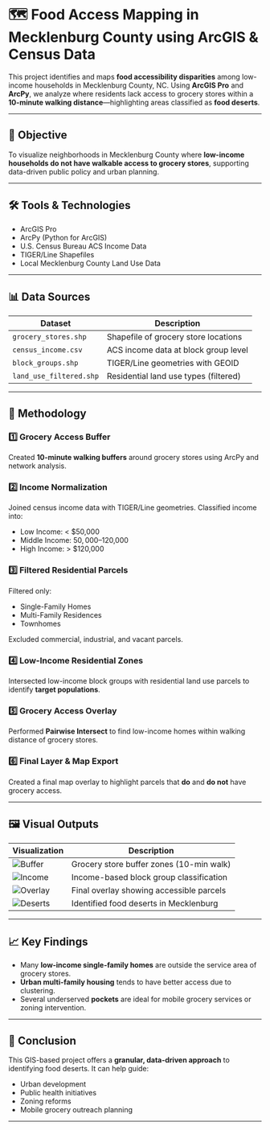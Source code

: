 # 🗺️ Food Access Mapping in Mecklenburg County using ArcGIS & Census Data

This project identifies and maps **food accessibility disparities** among low-income households in Mecklenburg County, NC. Using **ArcGIS Pro** and **ArcPy**, we analyze where residents lack access to grocery stores within a **10-minute walking distance**—highlighting areas classified as **food deserts**.

---

## 📌 Objective

To visualize neighborhoods in Mecklenburg County where **low-income households do not have walkable access to grocery stores**, supporting data-driven public policy and urban planning.

---

## 🛠️ Tools & Technologies

- ArcGIS Pro
- ArcPy (Python for ArcGIS)
- U.S. Census Bureau ACS Income Data
- TIGER/Line Shapefiles
- Local Mecklenburg County Land Use Data

---

## 📊 Data Sources

| Dataset | Description |
|--------|-------------|
| `grocery_stores.shp` | Shapefile of grocery store locations |
| `census_income.csv` | ACS income data at block group level |
| `block_groups.shp` | TIGER/Line geometries with GEOID |
| `land_use_filtered.shp` | Residential land use types (filtered) |

---

## 🧪 Methodology

### 1️⃣ Grocery Access Buffer
Created **10-minute walking buffers** around grocery stores using ArcPy and network analysis.

### 2️⃣ Income Normalization
Joined census income data with TIGER/Line geometries. Classified income into:
- Low Income: < $50,000  
- Middle Income: $50,000–$120,000  
- High Income: > $120,000  

### 3️⃣ Filtered Residential Parcels
Filtered only:
- Single-Family Homes  
- Multi-Family Residences  
- Townhomes  

Excluded commercial, industrial, and vacant parcels.

### 4️⃣ Low-Income Residential Zones
Intersected low-income block groups with residential land use parcels to identify **target populations**.

### 5️⃣ Grocery Access Overlay
Performed **Pairwise Intersect** to find low-income homes within walking distance of grocery stores.

### 6️⃣ Final Layer & Map Export
Created a final map overlay to highlight parcels that **do** and **do not** have grocery access.

---

## 🖼️ Visual Outputs

| Visualization | Description |
|---------------|-------------|
| ![Buffer](images/grocery_buffer_map.png) | Grocery store buffer zones (10-min walk) |
| ![Income](images/income_normalization_map.png) | Income-based block group classification |
| ![Overlay](images/final_overlay_accessibility.png) | Final overlay showing accessible parcels |
| ![Deserts](images/mecklenburg_food_desert_zones.png) | Identified food deserts in Mecklenburg |

---

## 📈 Key Findings

- Many **low-income single-family homes** are outside the service area of grocery stores.
- **Urban multi-family housing** tends to have better access due to clustering.
- Several underserved **pockets** are ideal for mobile grocery services or zoning intervention.

---

## 🧠 Conclusion

This GIS-based project offers a **granular, data-driven approach** to identifying food deserts. It can help guide:

- Urban development
- Public health initiatives
- Zoning reforms
- Mobile grocery outreach planning

---
